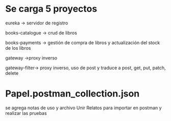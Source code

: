 # Se carga 5 proyectos
eureka -> servidor de registro

books-catalogue -> crud de libros

books-payments -> gestión de compra de libros y actualización del stock de los libros

gateway ->proxy inverso

gateway-filter-> proxy inverso, uso de post y traduce a post, get, put, patch, delete

# Papel.postman_collection.json
se agrega notas de uso y archivo Unir Relatos para importar en postman y realizar las pruebas
